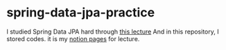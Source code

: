 # spring-data-jpa-practice
I studied Spring Data JPA hard through [this lecture](https://www.inflearn.com/course/%EC%8A%A4%ED%94%84%EB%A7%81-%EB%8D%B0%EC%9D%B4%ED%84%B0-JPA-%EC%8B%A4%EC%A0%84/dashboard)
And in this repository, I stored codes.
it is my [notion pages](https://cheddar-limpet-07e.notion.site/JPA-120255f416db4f39a2da8f5817f7e451) for lecture.
